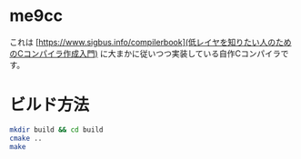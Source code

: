 # me9cc

これは [https://www.sigbus.info/compilerbook](低レイヤを知りたい人のためのCコンパイラ作成入門) に大まかに従いつつ実装している自作Cコンパイラです。

# ビルド方法

```sh
mkdir build && cd build
cmake ..
make
```